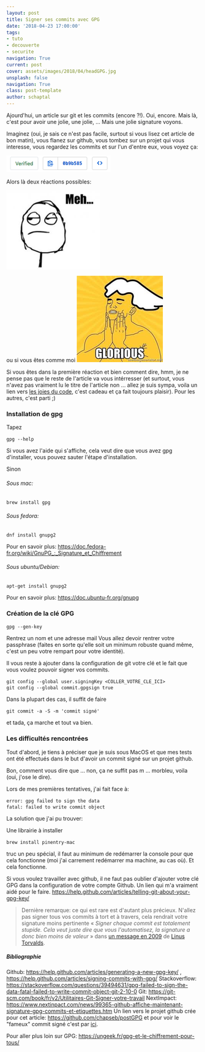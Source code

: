 ```yaml
---
layout: post
title: Signer ses commits avec GPG
date: '2018-04-23 17:00:00'
tags:
- tuto
- decouverte
- securite
navigation: True
current: post
cover: assets/images/2018/04/headGPG.jpg
unsplash: false
navigation: True
class: post-template
author: schaptal
---
```


Ajourd'hui, un article sur git et les commits (encore ?!).
Oui, encore. Mais là, c'est pour avoir une jolie, une jolie, ...
Mais une jolie signature voyons.

Imaginez (oui, je sais ce n'est pas facile, surtout si vous lisez cet article de bon matin), vous flanez sur github, vous tombez sur un projet qui vous interesse, vous regardez les commits et sur l'un d'entre eux, vous voyez ça:

![verifiedcommit](/assets/images/2018/04/verifiedcommit.png)

Alors là deux réactions possibles:

![meh](/assets/images/2018/04/meh.jpeg)

ou si vous êtes comme moi
![gloriousImg](/assets/images/2018/04/gloriousImg.jpeg)

Si vous êtes dans la première réaction et bien comment dire, hmm, je ne pense pas que le reste de l'article va vous intérresser (et surtout, vous n'avez pas vraiment lu le titre de l'article non ... allez je suis sympa, voila un lien vers [les joies du code](https://lesjoiesducode.fr), c'est cadeau et ça fait toujours plaisir).
Pour les autres, c'est parti ;)


### Installation de gpg

Tapez
```console
gpg --help
```

Si vous avez l'aide qui s'affiche, cela veut dire que vous avez gpg d'installer, vous pouvez sauter l'étape d'installation.


Sinon
###### Sous mac:
```console
brew install gpg
```

###### Sous fedora:
```console
dnf install gnupg2
```
Pour en savoir plus:
https://doc.fedora-fr.org/wiki/GnuPG_:_Signature_et_Chiffrement

###### Sous ubuntu/Debian:
```console
apt-get install gnupg2
```
Pour en savoir plus:
https://doc.ubuntu-fr.org/gnupg


### Création de la clé GPG

```console
gpg --gen-key
```

Rentrez un nom et une adresse mail
Vous allez devoir rentrer votre passphrase (faites en sorte qu'elle soit un minimum robuste quand même, c'est un peu votre rempart pour votre identité).

Il vous reste à ajouter dans la configuration de git votre clé et le fait que vous voulez pouvoir signer vos commits.

```console
git config --global user.signingKey <COLLER_VOTRE_CLE_ICI>
git config --global commit.gpgsign true
```

Dans la plupart des cas, il suffit de faire

```console
git commit -a -S -m 'commit signé'
```


et tada, ça marche et tout va bien.


### Les difficultés rencontrées

Tout d'abord, je tiens à préciser que je suis sous MacOS et que mes tests ont été effectués dans le but d'avoir un commit signé sur un projet github.

Bon, comment vous dire que ... non, ça ne suffit pas m ... morbleu, voila (oui, j'ose le dire).

Lors de mes premières tentatives, j'ai fait face à:

```console
error: gpg failed to sign the data 
fatal: failed to write commit object
```


La solution que j'ai pu trouver:

Une librairie à installer
```console
brew install pinentry-mac
```

truc un peu spécial, il faut au minimum de redémarrer la console pour que cela fonctionne (moi j'ai carrement redémarrer ma machine, au cas où).
Et cela fonctionne.

Si vous voulez travailler avec github, il ne faut pas oublier d'ajouter votre clé GPG dans la configuration de votre compte Github.
Un lien qui m'a vraiment aidé pour le faire.
https://help.github.com/articles/telling-git-about-your-gpg-key/

> <i class="em em-bulb"></i>Dernière remarque: ce qui est rare est d'autant plus précieux. N'allez pas signer tous vos commits à tort et à travers, cela rendrait votre signature moins pertinente <i class="em em-smile"></i>
« *Signer chaque commit est totalement stupide. Cela veut juste dire que vous l'automatisez, la signature a donc bien moins de valeur* » dans [un message en 2009](http://git.661346.n2.nabble.com/GPG-signing-for-git-commit-td2582986.html#a2583316) de [Linus Torvalds](https://fr.wikipedia.org/wiki/Linus_Torvalds).


##### Bibliographie
Github: https://help.github.com/articles/generating-a-new-gpg-key/ , 
https://help.github.com/articles/signing-commits-with-gpg/
Stackoverflow: https://stackoverflow.com/questions/39494631/gpg-failed-to-sign-the-data-fatal-failed-to-write-commit-object-git-2-10-0
Git: https://git-scm.com/book/fr/v2/Utilitaires-Git-Signer-votre-travail
NextImpact: https://www.nextinpact.com/news/99365-github-affiche-maintenant-signature-gpg-commits-et-etiquettes.htm
Un lien vers le projet github crée pour cet article:
https://github.com/chapseb/postGPG
et pour voir le "fameux" commit signé c'est par [ici](https://github.com/chapseb/postGPG/commits/master).

Pour aller plus loin sur GPG: https://ungeek.fr/gpg-et-le-chiffrement-pour-tous/

